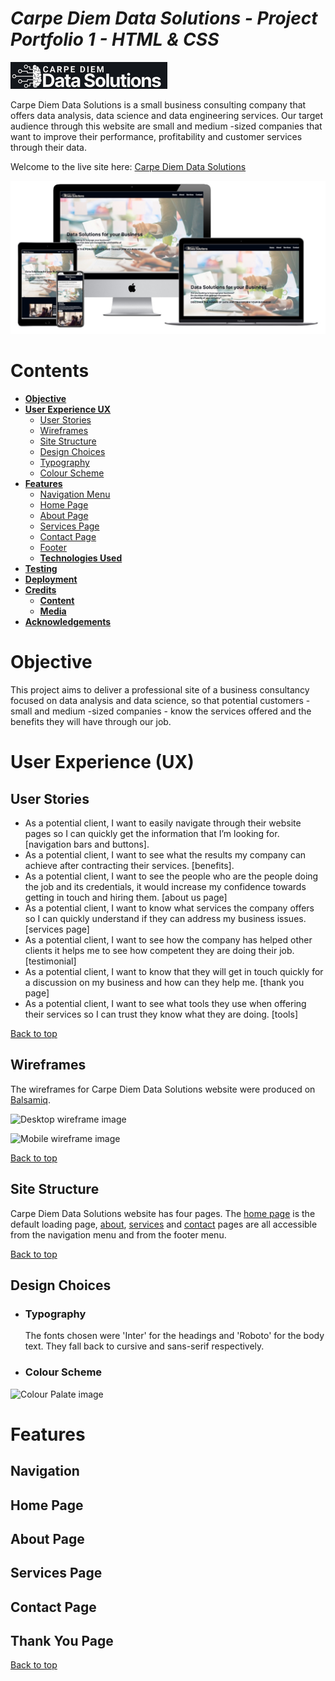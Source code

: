 # **_Carpe Diem Data Solutions - Project Portfolio 1 - HTML & CSS_**

![Carpe Diem Data Solutions logo](./assets/images/logo-dark-background.png) 

Carpe Diem Data Solutions is a small business consulting company that offers data analysis, data science and data engineering services. Our target audience through this website
 are small and medium -sized companies that want to improve their performance, profitability and customer services through their data.

Welcome to the live site here: <a href="https://fmstacco.github.io/Carpe-Diem-Data-Solutions/index.html" target="_blank">Carpe Diem Data Solutions</a>

![Carpe Diem Data Solutions responsive design](./assets/images/readme/responsive.jpg)

# Contents

* [**Objective**](<#objective>)
* [**User Experience UX**](<#user-experience-ux>)
    * [User Stories](<#user-stories>)
    * [Wireframes](<#wireframes>)
    * [Site Structure](<#site-structure>)
    * [Design Choices](<#design-choices>)
    *  [Typography](<#typography>)
    *  [Colour Scheme](<#colour-scheme>)
* [**Features**](<#features>)
    * [Navigation Menu](<#navigation-menu>)
    * [Home Page](<#home-page>)
    * [About Page](<#about-page>)
    * [Services Page](<#packages-page>)
    * [Contact Page](<#contact-page>)
    * [Footer](<#footer>)
    * [**Technologies Used**](<#technologies-used>)
* [**Testing**](<#testing>)
* [**Deployment**](<#deployment>)
* [**Credits**](<#credits>)
    * [**Content**](<#content>)
    * [**Media**](<#media>)
*  [**Acknowledgements**](<#acknowledgements>)


# Objective 

This project aims to deliver a professional site of a business consultancy focused on data analysis and data science, so that potential customers - small and medium -sized companies - know the services offered and the benefits they will have through our job.

# User Experience (UX)

## User Stories

* As a potential client, I want to easily navigate through their website pages so I can quickly get the information that I’m looking for.[navigation bars and buttons].
* As a potential client, I want to see what the results my company can achieve after contracting their services. [benefits].
* As a potential client, I want to see the people who are the people doing the job and its credentials, it would increase my confidence towards getting in touch and hiring them. [about us page]
* As a potential client, I want to know what services the company offers so I can quickly understand if they can address my business issues. [services page]
* As a potential client, I want to see how the company has helped other clients it helps me to see how competent they are doing their job. [testimonial]
* As a potential client, I want to know that they will get in touch quickly for a discussion on my business and how can they help me. [thank you page]
* As a potential client, I want to see what tools they use when offering their services so I can trust they know what they are doing. [tools]

[Back to top](<#contents>)

## Wireframes

The wireframes for Carpe Diem Data Solutions website were produced on [Balsamiq](https://balsamiq.com).  

![Desktop wireframe image]()

![Mobile wireframe image]() 

[Back to top](<#contents>)

## Site Structure

Carpe Diem Data Solutions website has four pages. The [home page](index.html) is the default loading page, [about](about.html), [services](services.html.html) and [contact](contact.html) pages are all accessible from the navigation menu and from the footer menu. 

[Back to top](<#contents>)

## Design Choices

 * ### Typography
      The fonts chosen were 'Inter' for the headings and 'Roboto' for the body text. They fall back to cursive and sans-serif respectively. 
  

 * ### Colour Scheme

![Colour Palate image](assets/readme-images/color-palate.png)


# Features

## Navigation

## Home Page

## About Page

## Services Page

## Contact Page

## Thank You Page

[Back to top](<#contents>)

